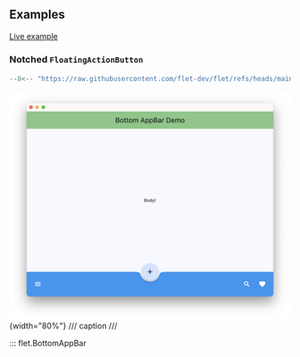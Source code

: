 ## Examples

[Live example](https://flet-controls-gallery.fly.dev/navigation/bottomappbar)

### Notched `FloatingActionButton`

```python
--8<-- "https://raw.githubusercontent.com/flet-dev/flet/refs/heads/main/sdk/python/examples/controls/bottom-app-bar/notched-fab.py"
```

![notched-fab](https://raw.githubusercontent.com/flet-dev/flet/main/sdk/python/examples/controls/bottom-app-bar/media/notched-fab.png){width="80%"}
/// caption
///

::: flet.BottomAppBar
